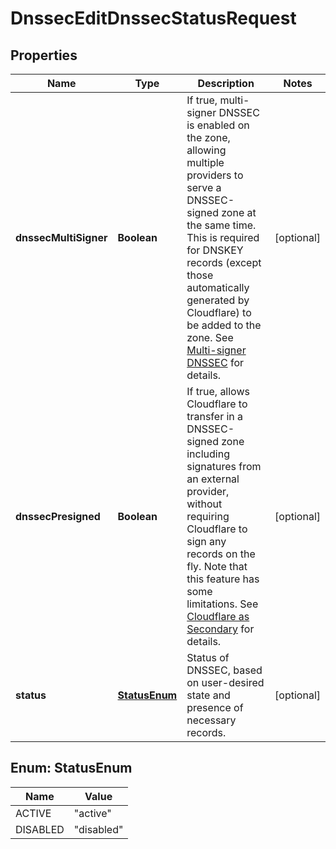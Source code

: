 

# DnssecEditDnssecStatusRequest


## Properties

| Name | Type | Description | Notes |
|------------ | ------------- | ------------- | -------------|
|**dnssecMultiSigner** | **Boolean** | If true, multi-signer DNSSEC is enabled on the zone, allowing multiple providers to serve a DNSSEC-signed zone at the same time. This is required for DNSKEY records (except those automatically generated by Cloudflare) to be added to the zone.  See [Multi-signer DNSSEC](https://developers.cloudflare.com/dns/dnssec/multi-signer-dnssec/) for details. |  [optional] |
|**dnssecPresigned** | **Boolean** | If true, allows Cloudflare to transfer in a DNSSEC-signed zone including signatures from an external provider, without requiring Cloudflare to sign any records on the fly.  Note that this feature has some limitations. See [Cloudflare as Secondary](https://developers.cloudflare.com/dns/zone-setups/zone-transfers/cloudflare-as-secondary/setup/#dnssec) for details. |  [optional] |
|**status** | [**StatusEnum**](#StatusEnum) | Status of DNSSEC, based on user-desired state and presence of necessary records. |  [optional] |



## Enum: StatusEnum

| Name | Value |
|---- | -----|
| ACTIVE | &quot;active&quot; |
| DISABLED | &quot;disabled&quot; |



